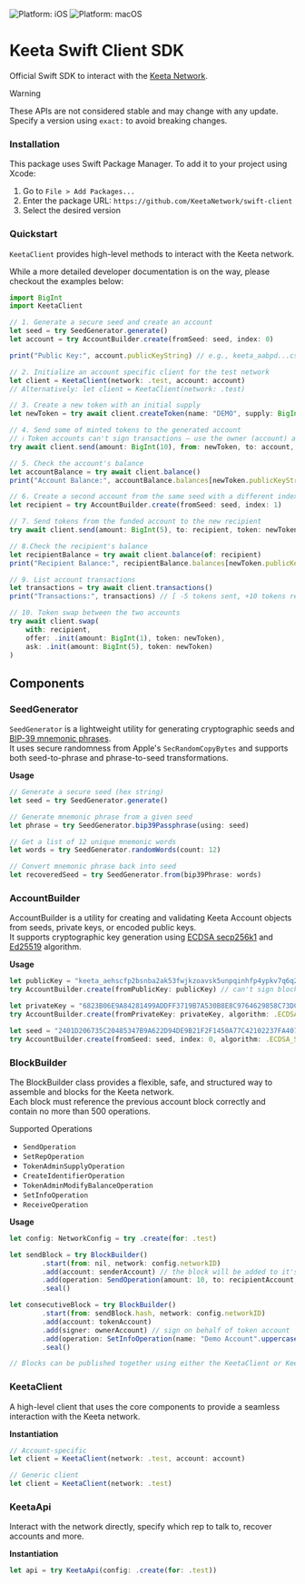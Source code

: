 ![Platform: iOS](https://img.shields.io/badge/platform-iOS-lightgrey.svg)
![Platform: macOS](https://img.shields.io/badge/platform-macOS-lightgrey.svg)

# Keeta Swift Client SDK

Official Swift SDK to interact with the [Keeta Network](https://keeta.com/).

> [!WARNING]  
> These APIs are not considered stable and may change with any update. Specify a version using `exact:` to avoid breaking changes.

### Installation

This package uses Swift Package Manager. To add it to your project using Xcode:

1. Go to `File > Add Packages...`
2. Enter the package URL: `https://github.com/KeetaNetwork/swift-client`
3. Select the desired version

### Quickstart

`KeetaClient` provides high-level methods to interact with the Keeta network.

While a more detailed developer documentation is on the way, please checkout the examples below:

```js
import BigInt
import KeetaClient

// 1. Generate a secure seed and create an account
let seed = try SeedGenerator.generate()
let account = try AccountBuilder.create(fromSeed: seed, index: 0)

print("Public Key:", account.publicKeyString) // e.g., keeta_aabpd...csrqxi

// 2. Initialize an account specific client for the test network
let client = KeetaClient(network: .test, account: account)
// Alternatively: let client = KeetaClient(network: .test)

// 3. Create a new token with an initial supply
let newToken = try await client.createToken(name: "DEMO", supply: BigInt(100))

// 4. Send some of minted tokens to the generated account
// ℹ️ Token accounts can't sign transactions — use the owner (account) as signer
try await client.send(amount: BigInt(10), from: newToken, to: account, token: newToken, signer: account)

// 5. Check the account's balance
let accountBalance = try await client.balance()
print("Account Balance:", accountBalance.balances[newToken.publicKeyString] ?? "0") // 10

// 6. Create a second account from the same seed with a different index
let recipient = try AccountBuilder.create(fromSeed: seed, index: 1)

// 7. Send tokens from the funded account to the new recipient
try await client.send(amount: BigInt(5), to: recipient, token: newToken)

// 8.Check the recipient's balance
let recipientBalance = try await client.balance(of: recipient)
print("Recipient Balance:", recipientBalance.balances[newToken.publicKeyString] ?? "0") // 5

// 9. List account transactions
let transactions = try await client.transactions()
print("Transactions:", transactions) // [ -5 tokens sent, +10 tokens received ]

// 10. Token swap between the two accounts
try await client.swap(
    with: recipient,
    offer: .init(amount: BigInt(1), token: newToken),
    ask: .init(amount: BigInt(5), token: newToken)
)
```

## Components

### SeedGenerator

`SeedGenerator` is a lightweight utility for generating cryptographic seeds and [BIP-39 mnemonic phrases](https://iancoleman.io/bip39/).  
It uses secure randomness from Apple's `SecRandomCopyBytes` and supports both seed-to-phrase and phrase-to-seed transformations.

**Usage**
```js
// Generate a secure seed (hex string)
let seed = try SeedGenerator.generate()

// Generate mnemonic phrase from a given seed
let phrase = try SeedGenerator.bip39Passphrase(using: seed)

// Get a list of 12 unique mnemonic words
let words = try SeedGenerator.randomWords(count: 12)

// Convert mnemonic phrase back into seed
let recoveredSeed = try SeedGenerator.from(bip39Phrase: words)
```

### AccountBuilder

AccountBuilder is a utility for creating and validating Keeta Account objects from seeds, private keys, or encoded public keys.  
It supports cryptographic key generation using [ECDSA secp256k1](https://xilinx.github.io/Vitis_Libraries/security/2021.2/guide_L1/internals/ecdsa_secp256k1.html) and [Ed25519](https://ed25519.cr.yp.to/) algorithm.

**Usage**
```js
let publicKey = "keeta_aehscfp2bsnba2ak53fwjkzoavsk5unpqinhfp4ypkv7q6q222bfcko6njrbw"
try AccountBuilder.create(fromPublicKey: publicKey) // can't sign blocks as there is no private key

let privateKey = "6823B06E9A84281499ADDFF3719B7A530B8E8C9764629858C73DCA7844675346"
try AccountBuilder.create(fromPrivateKey: privateKey, algorithm: .ECDSA_SECP256K1)

let seed = "2401D206735C20485347B9A622D94DE9B21F2F1450A77C42102237FA4077567D"
try AccountBuilder.create(fromSeed: seed, index: 0, algorithm: .ECDSA_SECP256K1)
```

### BlockBuilder

The BlockBuilder class provides a flexible, safe, and structured way to assemble and blocks for the Keeta network.  
Each block must reference the previous account block correctly and contain no more than 500 operations.

Supported Operations
- `SendOperation`
- `SetRepOperation`
- `TokenAdminSupplyOperation`
- `CreateIdentifierOperation`
- `TokenAdminModifyBalanceOperation`
- `SetInfoOperation`
- `ReceiveOperation`

**Usage**
```js
let config: NetworkConfig = try .create(for: .test)

let sendBlock = try BlockBuilder()
        .start(from: nil, network: config.networkID)
        .add(account: senderAccount) // the block will be added to it's chain
        .add(operation: SendOperation(amount: 10, to: recipientAccount, token: baseToken))
        .seal()

let consecutiveBlock = try BlockBuilder()
        .start(from: sendBlock.hash, network: config.networkID)
        .add(account: tokenAccount)
        .add(signer: ownerAccount) // sign on behalf of token account
        .add(operation: SetInfoOperation(name: "Demo Account".uppercased()))
        .seal()

// Blocks can be published together using either the KeetaClient or KeetaApi
```

### KeetaClient

A high-level client that uses the core components to provide a seamless interaction with the Keeta network.

**Instantiation**
```js
// Account-specific
let client = KeetaClient(network: .test, account: account)

// Generic client
let client = KeetaClient(network: .test)
```

### KeetaApi

Interact with the network directly, specify which rep to talk to, recover accounts and more.

**Instantiation**
```js
let api = try KeetaApi(config: .create(for: .test))
```
